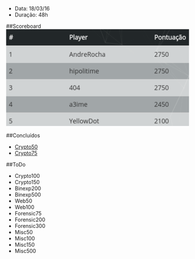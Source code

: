 - Data: 18/03/16
- Duração: 48h

##Scoreboard
![Scoreboard](_images/scoreboard.png)

##Concluídos
- [Crypto50](crypto/crypto50)
- [Crypto75](crypto/crypto75)


##ToDo
- Crypto100
- Crypto150
- Binexp200
- Binexp500
- Web50
- Web100
- Forensic75
- Forensic200
- Forensic300
- Misc50
- Misc100
- Misc150
- Misc500

